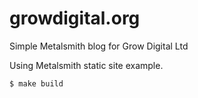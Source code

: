 # growdigital.org

Simple Metalsmith blog for Grow Digital Ltd

Using Metalsmith static site example.

    $ make build